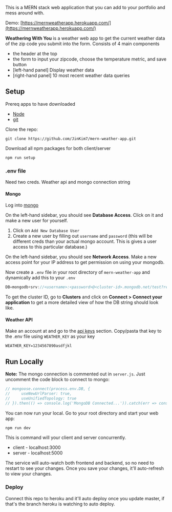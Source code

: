 This is a MERN stack web application that you can add to your portfolio and mess around with.

Demo: [https://mernweatherapp.herokuapp.com/](https://mernweatherapp.herokuapp.com/)

**Weathering With You** is a weather web app to get the current weather data of the zip code you submit into the form. Consists of 4 main components

- the header at the top
- the form to input your zipcode, choose the temperature metric, and save button
- [left-hand panel] Display weather data
- [right-hand panel] 10 most recent weather data queries

## Setup

Prereq apps to have downloaded

- [Node](https://nodejs.org/en/)
- [git](https://git-scm.com/downloads)

Clone the repo:

```
git clone https://github.com/JinKim7/mern-weather-app.git
```

Download all npm packages for both client/server

```js
npm run setup
```

### .env file

Need two creds. Weather api and mongo connection string

#### Mongo

Log into [mongo](https://account.mongodb.com/account/login)

On the left-hand sidebar, you should see **Database Access**. Click on it and make a new user for yourself.

1. Click on `Add New Database User`
2. Create a new user by filling out `username` and `password`
   (this will be different creds than your actual mongo account. This is gives a user access to this particular database.)

On the left-hand sidebar, you should see **Network Access**.
Make a new access point for your IP address to get permission on using your mongodb.

Now create a `.env` file in your root directory of `mern-weather-app` and dynamically add this to your `.env`

```js
DB=mongodb+srv://<username>:<password>@<cluster-id>.mongodb.net/test?retryWrites=true&w=majority
```

To get the cluster ID, go to **Clusters** and click on **Connect > Connect your application** to get a more detailed view of how the DB string should look like.

#### Weather API

Make an account at and go to the [api keys](https://home.openweathermap.org/api_keys) section. Copy/pasta that key to the .env file using `WEATHER_KEY` as your key

```
WEATHER_KEY=1234567890asdfjkl
```

## Run Locally

**Note:** The mongo connection is commented out in `server.js`. Just uncomment the code block to connect to mongo:

```js
// mongoose.connect(process.env.DB, {
//     useNewUrlParser: true,
//     useUnifiedTopology: true
// }).then(() => console.log('MongoDB Connected...')).catch(err => console.log(err));
```

You can now run your local.
Go to your root directory and start your web app:

```js
npm run dev
```

This is command will your client and server concurrently.

- client - localhost:3000
- server - localhost:5000

The service will auto-watch both frontend and backend, so no need to restart to see your changes.
Once you save your changes, it'll auto-refresh to view your changes.

### Deploy

Connect this repo to heroku and it'll auto deploy once you update master, if that's the branch heroku is watching to auto deploy.
